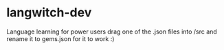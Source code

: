 # langwitch-dev
Language learning for power users
drag one of the .json files into /src and rename it to gems.json for it to work :)
